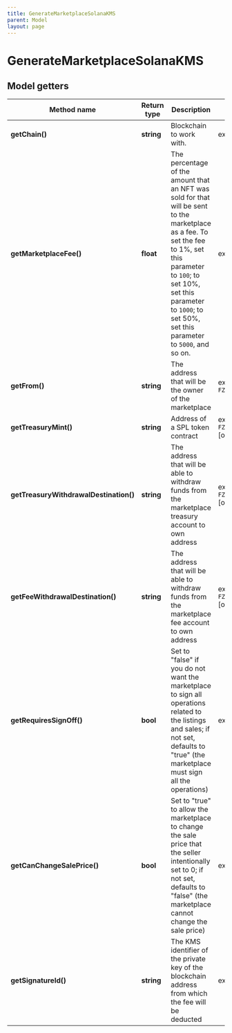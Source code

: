 ```yaml
---
title: GenerateMarketplaceSolanaKMS
parent: Model
layout: page
---
```


# GenerateMarketplaceSolanaKMS

## Model getters

Method name | Return type | Description | Notes
------------ | ------------- | ------------- | -------------
**getChain()** | **string** | Blockchain to work with. | ex.: `SOL`
**getMarketplaceFee()** | **float** | The percentage of the amount that an NFT was sold for that will be sent to the marketplace as a fee. To set the fee to 1%, set this parameter to <code>100</code>; to set 10%, set this parameter to <code>1000</code>; to set 50%, set this parameter to <code>5000</code>, and so on. | ex.: `150`
**getFrom()** | **string** | The address that will be the owner of the marketplace | ex.: `FZAS4mtPvswgVxbpc117SqfNgCDLTCtk5CoeAtt58FWU`
**getTreasuryMint()** | **string** | Address of a SPL token contract | ex.: `FZAS4mtPvswgVxbpc117SqfNgCDLTCtk5CoeAtt58FWU` [optional]
**getTreasuryWithdrawalDestination()** | **string** | The address that will be able to withdraw funds from the marketplace treasury account to own address | ex.: `FZAS4mtPvswgVxbpc117SqfNgCDLTCtk5CoeAtt58FWU` [optional]
**getFeeWithdrawalDestination()** | **string** | The address that will be able to withdraw funds from the marketplace fee account to own address | ex.: `FZAS4mtPvswgVxbpc117SqfNgCDLTCtk5CoeAtt58FWU` [optional]
**getRequiresSignOff()** | **bool** | Set to "false" if you do not want the marketplace to sign all operations related to the listings and sales; if not set, defaults to "true" (the marketplace must sign all the operations) | ex.: `true` [optional]
**getCanChangeSalePrice()** | **bool** | Set to "true" to allow the marketplace to change the sale price that the seller intentionally set to 0; if not set, defaults to "false" (the marketplace cannot change the sale price) | ex.: `true` [optional]
**getSignatureId()** | **string** | The KMS identifier of the private key of the blockchain address from which the fee will be deducted | ex.: `26d3883e-4e17-48b3-a0ee-09a3e484ac83`


